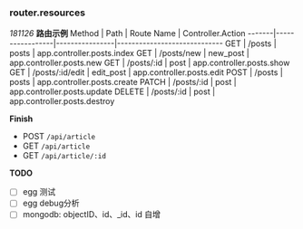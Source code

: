 ### router.resources
*181126*
**路由示例**
Method | Path            | Route Name     | Controller.Action
-------|-----------------|----------------|-----------------------------
GET    | /posts          | posts          | app.controller.posts.index
GET    | /posts/new      | new_post       | app.controller.posts.new
GET    | /posts/:id      | post           | app.controller.posts.show
GET    | /posts/:id/edit | edit_post      | app.controller.posts.edit
POST   | /posts          | posts          | app.controller.posts.create
PATCH  | /posts/:id      | post           | app.controller.posts.update
DELETE | /posts/:id      | post           | app.controller.posts.destroy

**Finish**
- POST `/api/article`
- GET `/api/article`
- GET `/api/article/:id`

**TODO**
- [ ] egg 测试
- [ ] egg debug分析
- [ ] mongodb: objectID、id、_id、id 自增